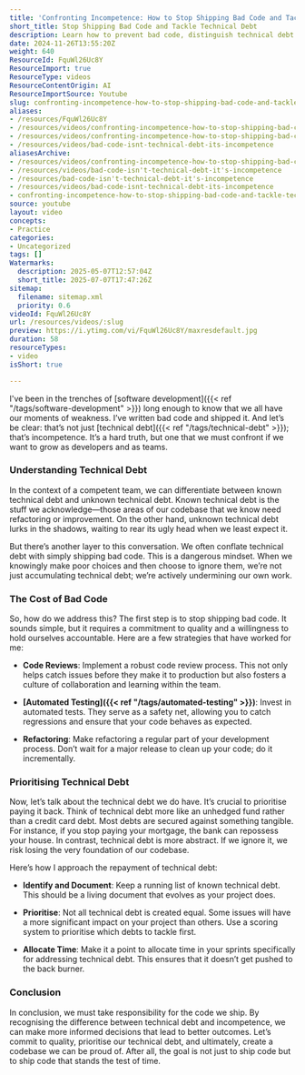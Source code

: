 ```yaml
---
title: 'Confronting Incompetence: How to Stop Shipping Bad Code and Tackle Technical Debt Effectively'
short_title: Stop Shipping Bad Code and Tackle Technical Debt
description: Learn how to prevent bad code, distinguish technical debt from incompetence, and apply practical strategies like code reviews, testing, and prioritisation for healthier software.
date: 2024-11-26T13:55:20Z
weight: 640
ResourceId: FquWl26Uc8Y
ResourceImport: true
ResourceType: videos
ResourceContentOrigin: AI
ResourceImportSource: Youtube
slug: confronting-incompetence-how-to-stop-shipping-bad-code-and-tackle-technical-debt-effectively
aliases:
- /resources/FquWl26Uc8Y
- /resources/videos/confronting-incompetence-how-to-stop-shipping-bad-code-and-tackle-technical-debt-effectively-FquWl26Uc8Y
- /resources/videos/confronting-incompetence-how-to-stop-shipping-bad-code-and-tackle-technical-debt-effectively
- /resources/videos/bad-code-isnt-technical-debt-its-incompetence
aliasesArchive:
- /resources/videos/confronting-incompetence-how-to-stop-shipping-bad-code-and-tackle-technical-debt-effectively
- /resources/videos/bad-code-isn't-technical-debt-it's-incompetence
- /resources/bad-code-isn't-technical-debt-it's-incompetence
- /resources/videos/bad-code-isnt-technical-debt-its-incompetence
- confronting-incompetence-how-to-stop-shipping-bad-code-and-tackle-technical-debt-effectively-FquWl26Uc8Y
source: youtube
layout: video
concepts:
- Practice
categories:
- Uncategorized
tags: []
Watermarks:
  description: 2025-05-07T12:57:04Z
  short_title: 2025-07-07T17:47:26Z
sitemap:
  filename: sitemap.xml
  priority: 0.6
videoId: FquWl26Uc8Y
url: /resources/videos/:slug
preview: https://i.ytimg.com/vi/FquWl26Uc8Y/maxresdefault.jpg
duration: 58
resourceTypes:
- video
isShort: true

---
```

I've been in the trenches of [software development]({{< ref "/tags/software-development" >}}) long enough to know that we all have our moments of weakness. I’ve written bad code and shipped it. And let’s be clear: that’s not just [technical debt]({{< ref "/tags/technical-debt" >}}); that’s incompetence. It’s a hard truth, but one that we must confront if we want to grow as developers and as teams.

### Understanding Technical Debt

In the context of a competent team, we can differentiate between known technical debt and unknown technical debt. Known technical debt is the stuff we acknowledge—those areas of our codebase that we know need refactoring or improvement. On the other hand, unknown technical debt lurks in the shadows, waiting to rear its ugly head when we least expect it.

But there’s another layer to this conversation. We often conflate technical debt with simply shipping bad code. This is a dangerous mindset. When we knowingly make poor choices and then choose to ignore them, we’re not just accumulating technical debt; we’re actively undermining our own work. 

### The Cost of Bad Code

So, how do we address this? The first step is to stop shipping bad code. It sounds simple, but it requires a commitment to quality and a willingness to hold ourselves accountable. Here are a few strategies that have worked for me:

- **Code Reviews**: Implement a robust code review process. This not only helps catch issues before they make it to production but also fosters a culture of collaboration and learning within the team.
  
- **[Automated Testing]({{< ref "/tags/automated-testing" >}})**: Invest in automated tests. They serve as a safety net, allowing you to catch regressions and ensure that your code behaves as expected.

- **Refactoring**: Make refactoring a regular part of your development process. Don’t wait for a major release to clean up your code; do it incrementally.

### Prioritising Technical Debt

Now, let’s talk about the technical debt we do have. It’s crucial to prioritise paying it back. Think of technical debt more like an unhedged fund rather than a credit card debt. Most debts are secured against something tangible. For instance, if you stop paying your mortgage, the bank can repossess your house. In contrast, technical debt is more abstract. If we ignore it, we risk losing the very foundation of our codebase.

Here’s how I approach the repayment of technical debt:

- **Identify and Document**: Keep a running list of known technical debt. This should be a living document that evolves as your project does.

- **Prioritise**: Not all technical debt is created equal. Some issues will have a more significant impact on your project than others. Use a scoring system to prioritise which debts to tackle first.

- **Allocate Time**: Make it a point to allocate time in your sprints specifically for addressing technical debt. This ensures that it doesn’t get pushed to the back burner.

### Conclusion

In conclusion, we must take responsibility for the code we ship. By recognising the difference between technical debt and incompetence, we can make more informed decisions that lead to better outcomes. Let’s commit to quality, prioritise our technical debt, and ultimately, create a codebase we can be proud of. After all, the goal is not just to ship code but to ship code that stands the test of time.
